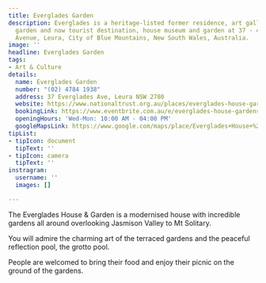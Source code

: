 ```yaml
---
title: Everglades Garden
description: Everglades is a heritage-listed former residence, art gallery, cafe and
  garden and now tourist destination, house museum and garden at 37 - 49 Everglades
  Avenue, Leura, City of Blue Mountains, New South Wales, Australia.
image: ''
headline: Everglades Garden
tags:
- Art & Culture
details:
  name: Everglades Garden
  number: "(02) 4784 1938"
  address: 37 Everglades Ave, Leura NSW 2780
  website: https://www.nationaltrust.org.au/places/everglades-house-gardens/
  bookingLink: https://www.eventbrite.com.au/e/everglades-house-gardens-general-entry-tickets-198014505717
  openingHours: 'Wed-Mon: 10:00 AM - 04:00 PM'
  googleMapsLink: https://www.google.com/maps/place/Everglades+House+%26+Gardens/@-33.7212574,150.3361229,17z/data=!3m1!4b1!4m5!3m4!1s0x6b126ee893ef0d51:0x7b8f29316e2b734d!8m2!3d-33.7212619!4d150.3383116
tipList:
- tipIcon: document
  tipText: ''
- tipIcon: camera
  tipText: ''
instragram:
  username: ''
  images: []

---
```

The Everglades House & Garden is a modernised house with incredible gardens all around overlooking Jasmison Valley to Mt Solitary. 

You will admire the charming art of the terraced gardens and the peaceful reflection pool, the grotto pool. 

People are welcomed to bring their food and enjoy their picnic on the ground of the gardens.